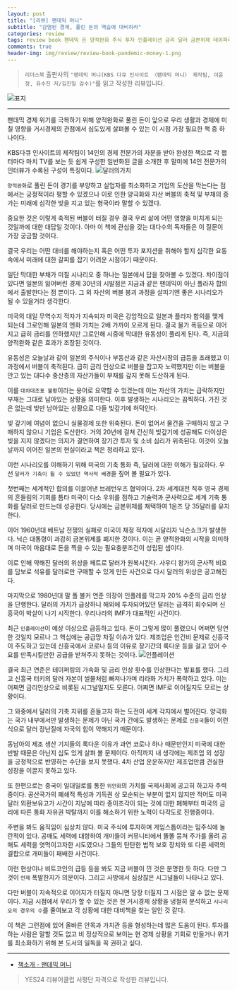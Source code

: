 ```yaml
---  
layout: post  
title: "[리뷰] 팬데믹 머니"  
subtitle: "감염된 경제, 풀린 돈의 역습에 대비하라"  
categories: review  
tags: review book 팬데믹 돈 양적완화 주식 투자 인플레이션 금리 달러 금본위제 테이퍼리 시그널   
comments: true  
header-img: img/review/review-book-pandemic-money-1.png
---  
```

  
> `리더스북` 출판사의 `"팬데믹 머니(KBS 다큐 인사이트 〈팬데믹 머니〉 제작팀, 이윤정, 유수진 저/김진일 감수)"`를 읽고 작성한 리뷰입니다.  

![표지](https://theorydb.github.io/assets/img/review/review-book-pandemic-money-1.png)  

---

팬데믹 경제 위기를 극복하기 위해 양적완화로 풀린 돈이 앞으로 우리 생활과 경제에 미칠 영향을 거시경제의 관점에서 심도있게 살펴볼 수 있는 이 시점 가장 필요한 책 중 하나이다.

KBS다큐 인사이트의 제작팀이 14인의 경제 전문가의 자문을 받아 완성한 책으로 각 챕터마다 마치 TV를 보는 듯 쉽게 구성한 일반화된 글을 소개한 후 말미에 14인 전문가의 인터뷰가 수록된 구성이 특징이다.
![달러의가치](https://theorydb.github.io/assets/img/review/review-book-pandemic-money-3.png)  

`양적완화`로 풀린 돈이 경기를 부양하고 실업자를 최소화하고 기업의 도산을 막는다는 점에서는 긍정적이라 평할 수 있겠으나 이로 인한 양극화와 자산 버블의 축적 및 부채의 증가는 미래에 심각한 빚을 지고 있는 형국이라 말할 수 있겠다. 

중요한 것은 이렇게 축적된 버블이 터질 경우 결국 우리 삶에 어떤 영향을 미치게 되는 것일까에 대한 대답일 것이다. 아마 이 책에 관심을 갖는 대다수의 독자들은 이 질문이 가장 궁금할 것이다. 

결국 우리는 어떤 대비를 해야하는지 혹은 어떤 투자 포지션을 취해야 할지 심각한 요동속에서 미래에 대한 갈피를 잡기 어려운 시점이기 때문이다. 

일단 막대한 부채가 미칠 시나리오 중 하나는 일본에서 답을 찾아볼 수 있겠다. 차이점이 있다면 일본의 잃어버린 경제 30년의 시발점은 지금과 같은 팬데믹이 아닌 플라자 합의에서 출발한다는 점 뿐이다. 그 외 자산의 버블 붕괴 과정을 살피기엔 좋은 시나리오가 될 수 있을거라 생각한다. 

미국의 대일 무역수지 적자가 지속되자 미국은 강압적으로 일본과 플라자 합의를 맺게 되는데 그로인해 일본의 엔화 가치는 2배 가까이 오르게 된다. 결국 물가 폭등으로 이어지고 급히 금리를 인하했지만 그로인해 시중에 막대한 유동성이 풀리게 된다. 즉, 지금의 양적완화 같은 효과가 조장된 것이다.

유동성은 오늘날과 같이 일본의 주식이나 부동산과 같은 자산시장의 급등을 초래했고 이 과정에서 버블이 축적된다. 급히 금리 인상으로 버블을 잡고자 노력했지만 이는 버블을 안고 있는 대다수 중산층의 자산가들이 부채를 갚지 못해 도산하게 된다. 

이를 `대차대조표 불황`이라는 용어로 요약할 수 있겠는데 이는 자산의 가치는 급락하지만 부채는 그대로 남아있는 상황을 의미한다. 이후 발생하는 시나리오는 끔찍하다. 가진 것은 없는데 빚만 남아있는 상황으로 다들 빚갚기에 허덕인다. 

빚 갚기에 여념이 없으니 실물경제 또한 위축된다. 돈이 없어서 물건을 구매하지 않고 구매하지 않으니 기업은 도산한다. 거의 20년에 걸쳐 간신히 빚갚기에 성공해도 더이상은 빚을 지지 않겠다는 의지가 결연하여 장기간 투자 및 소비 심리가 위축된다. 이것이 오늘날까지 이어진 일본의 현실이라고 책은 정리하고 있다. 

이런 시나리오를 이해하기 위해 미국의 기축 통화 즉, 달러에 대한 이해가 필요하다. 우선 `달러가 기축이 될 수 있었던 역사적 배경`을 짚어 볼 필요가 있다.

첫번째는 세계적인 합의를 이끌어낸 브레턴우즈 협약이다. 2차 세계대전 직후 영국 경제의 흔들림의 기회를 틈타 미국이 다소 우위를 점하고 기술력과 군사력으로 세계 기축 통화를 달러로 만드는데 성공한다. 당시에는 금본위제를 채택하여 1온즈 당 35달러를 유지한다.

이어 1960년대 베트남 전쟁의 실패로 미국이 재정 적자에 시달리자 닉슨쇼크가 발생한다. 닉슨 대통령이 과감히 금본위제를 폐지한 것이다. 이는 곧 양적완화의 시작을 의미하며 미국이 마음대로 돈을 찍을 수 있는 필요충분조건이 성립된 셈이다.

이로 인해 약해진 달러의 위상을 페트로 달러가 원복시킨다. 사우디 왕가의 군사적 비호를 담보로 석유를 달러로만 구매할 수 있게 만든 사건으로 다시 달러의 위상은 공고해진다.

마지막으로 1980년대 말 폴 볼커 연준 의장이 인플레를 막고자 20% 수준의 금리 인상을 단행한다. 달러의 가치가 급상하니 해외에 투자되어있던 달러는 급격히 회수되며 신흥국이 박살이 나기 시작한다. 우리나라의 IMF가 대표적인 사건이다. 

최근 `인플레이션`이 예상 이상으로 급등하고 있다. 돈이 그렇게 많이 풀렸으니 어쩌면 당연한 것일지 모르나 그 핵심에는 공급망 차질 이슈가 있다. 제조업은 인건비 문제로 신흥국이 주도하고 있는데 신흥국에서 코로나 등의 이유로 장기간의 록다운 등을 걸고 있어 수요를 만족시킬만한 공급을 받쳐주지 못하는 것이다. 
![인플레이션](https://theorydb.github.io/assets/img/review/review-book-pandemic-money-2.png)  

결국 최근 연준은 테이퍼링의 가속화 및 금리 인상 횟수를 인상한다는 발표를 했다. 그리고 신흥국 터키의 달러 자본이 썰물처럼 빠져나가며 리라화 가치가 폭락하고 있다. 이는 어쩌면 금리인상으로 비롯된 시그널일지도 모른다. 어쩌면 IMF로 이어질지도 모르는 상황이다. 

그 와중에서 달러의 기축 지위를 흔들고자 하는 도전이 세계 각지에서 벌어진다. 양극화는 국가 내부에서만 발생하는 문제가 아닌 국가 간에도 발생하는 문제로 `신흥국`들이 이런식으로 달러 장난질에 자국의 힘이 약해지기 때문이다. 

동남아의 제조 생산 기지들의 록다운 이유가 과연 코로나 하나 때문만인지 미국에 대한 반발 때문은 아닌지 심도 있게 살펴 볼 문제이다. 아직까지 내 생각에는 제조업 외 성장을 긍정적으로 반영하는 수단을 보지 못했다. 4차 산업 운운하지만 제조업만큼 견실한 성장을 이끌지 못하고 있다. 

또 한편으로는 중국이 일대일로를 통한 `위안화`의 가치를 국제사회에 공고히 하고자 주력중이다. 공산국가의 폐쇄적 특성과 기득권 상 모순되는 부분이 없지 않지만 적어도 미국 달러 외환보유고가 시간이 지남에 따라 종이조각이 되는 것에 대한 폐해부터 미국의 금리에 따른 통화 자유권 박탈까지 이를 해소하기 위한 노력이 다각도로 진행중이다. 

주변을 봐도 움직임이 심상치 않다. 미국 주식에 투자하며 게임스톱이라는 밈주식에 놀란적이 있다. 공매도 세력에 대항하여 개미들이 커뮤니티에서 똘똘 뭉쳐 주가를 올려 공매도 세력을 엿먹이고자한 시도였으나 그들의 탄탄한 법적 보호 장치와 또 다른 세력의 결합으로 개미들이 패배한 사건이다.

이런 현상이나 비트코인의 급등 등을 봐도 지금 버블이 낀 것은 분명한 듯 하다. 다만 그것이 `언제` 폭발한지가 의문이다. 그리고 사방에서 심상찮은 시그널들이 나타나고 있다. 

다만 버블이 지속적으로 이어지가 터질지 아니면 당장 터질지 그 시점은 알 수 없는 문제이다. 지금 시점에서 우리가 할 수 있는 것은 현 거시경제 상황을 냉철히 분석하고 `시나리오의 경우의 수`를 줄여보고 각 상황에 대한 대비책을 찾는 일인 것 같다. 

이 책은 그런점에 있어 올바른 안목과 가치관 등을 형성하는데 많은 도움이 된다. 투자를 하는 사람은 말할 것도 없고 비 정상적으로 보이는 현 경제 상황을 기회로 만들거나 위기를 최소화하기 위해 본 도서의 일독을 꼭 권하고 싶다. 

---

* [책소개 - 팬데믹 머니](http://www.yes24.com/Product/Goods/105418104)

> YES24 리뷰어클럽 서평단 자격으로 작성한 리뷰입니다.

